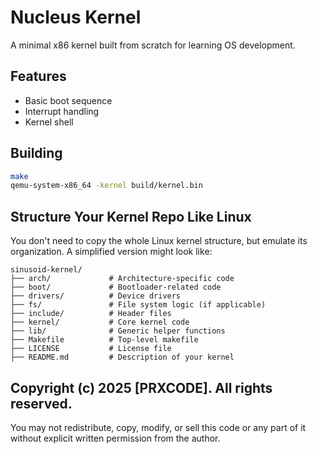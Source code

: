 # Nucleus Kernel

A minimal x86 kernel built from scratch for learning OS development.

## Features
- Basic boot sequence
- Interrupt handling
- Kernel shell

## Building
```bash
make
qemu-system-x86_64 -kernel build/kernel.bin

```



##  **Structure Your Kernel Repo Like Linux**

You don't need to copy the whole Linux kernel structure, but emulate its organization. A simplified version might look like:

```
sinusoid-kernel/
├── arch/             # Architecture-specific code
├── boot/             # Bootloader-related code
├── drivers/          # Device drivers
├── fs/               # File system logic (if applicable)
├── include/          # Header files
├── kernel/           # Core kernel code
├── lib/              # Generic helper functions
├── Makefile          # Top-level makefile
├── LICENSE           # License file
├── README.md         # Description of your kernel
```

## Copyright (c) 2025 [PRXCODE]. All rights reserved.
You may not redistribute, copy, modify, or sell this code or any part of it
without explicit written permission from the author.
